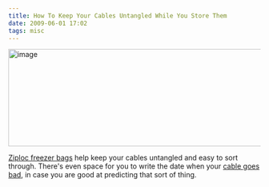 ```yaml
---
title: How To Keep Your Cables Untangled While You Store Them
date: 2009-06-01 17:02
tags: misc
---
```

<img alt="image" height="194" src="/images/ziploc.jpg" width="512" />
<br/>

[Ziploc freezer bags][1] help keep your cables untangled and easy to sort through. There's even space for you to write the date when your [cable goes bad][2], in case you are good at predicting that sort of thing.

 [1]: http://www.amazon.com/Ziploc-Double-Zipper-Freezer-Gallon-Bags/dp/B001KWMERO/ref=sr_1_1/191-2276585-3701056?ie=UTF8&s=home-garden&qid=1243900218&sr=8-1
 [2]: http://www.mydigitallife.co.za/index.php?option=com_content&task=view&id=2271&Itemid=42